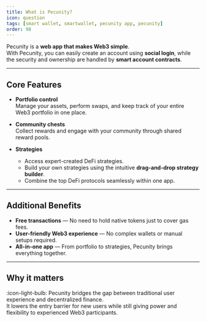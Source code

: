 ```yaml
---
title: What is Pecunity?
icon: question
tags: [smart wallet, smartwallet, pecunity app, pecunity]
order: 98
---
```


Pecunity is a **web app that makes Web3 simple**.  
With Pecunity, you can easily create an account using **social login**, while the security and ownership are handled by **smart account contracts**.

---

## Core Features

- **Portfolio control**  
  Manage your assets, perform swaps, and keep track of your entire Web3 portfolio in one place.

- **Community chests**  
  Collect rewards and engage with your community through shared reward pools.

- **Strategies**
  - Access expert-created DeFi strategies.
  - Build your own strategies using the intuitive **drag-and-drop strategy builder**.
  - Combine the top DeFi protocols seamlessly within one app.

---

## Additional Benefits

- **Free transactions** — No need to hold native tokens just to cover gas fees.
- **User-friendly Web3 experience** — No complex wallets or manual setups required.
- **All-in-one app** — From portfolio to strategies, Pecunity brings everything together.

---

## Why it matters

:icon-light-bulb: Pecunity bridges the gap between traditional user experience and decentralized finance.  
It lowers the entry barrier for new users while still giving power and flexibility to experienced Web3 participants.
